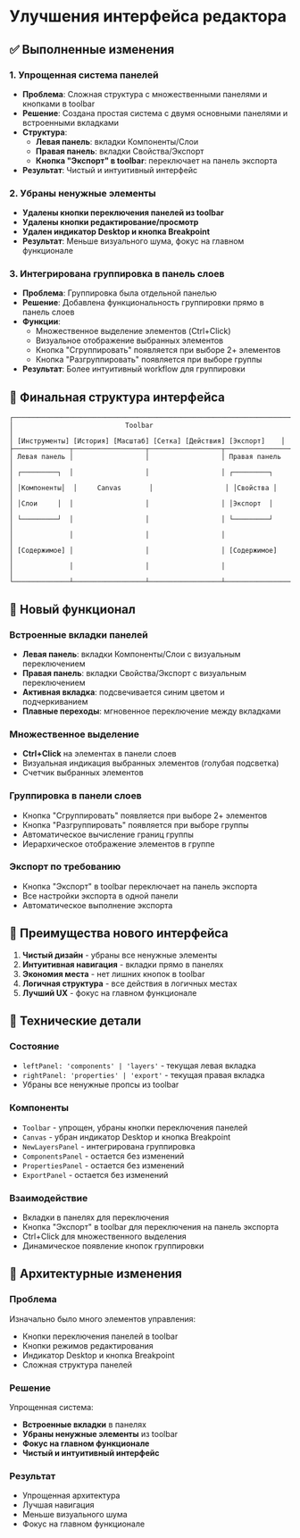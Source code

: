 # Улучшения интерфейса редактора

## ✅ Выполненные изменения

### 1. Упрощенная система панелей
- **Проблема**: Сложная структура с множественными панелями и кнопками в toolbar
- **Решение**: Создана простая система с двумя основными панелями и встроенными вкладками
- **Структура**:
  - **Левая панель**: вкладки Компоненты/Слои
  - **Правая панель**: вкладки Свойства/Экспорт
  - **Кнопка "Экспорт" в toolbar**: переключает на панель экспорта
- **Результат**: Чистый и интуитивный интерфейс

### 2. Убраны ненужные элементы
- **Удалены кнопки переключения панелей из toolbar**
- **Удалены кнопки редактирование/просмотр**
- **Удален индикатор Desktop и кнопка Breakpoint**
- **Результат**: Меньше визуального шума, фокус на главном функционале

### 3. Интегрирована группировка в панель слоев
- **Проблема**: Группировка была отдельной панелью
- **Решение**: Добавлена функциональность группировки прямо в панель слоев
- **Функции**:
  - Множественное выделение элементов (Ctrl+Click)
  - Визуальное отображение выбранных элементов
  - Кнопка "Сгруппировать" появляется при выборе 2+ элементов
  - Кнопка "Разгруппировать" появляется при выборе группы
- **Результат**: Более интуитивный workflow для группировки

## 🎨 Финальная структура интерфейса

```
┌─────────────────────────────────────────────────────────────────────┐
│                            Toolbar                                  │
│ [Инструменты] [История] [Масштаб] [Сетка] [Действия] [Экспорт]    │
├──────────────┬──────────────────┬──────────────────┬─────────────────┤
│ Левая панель │                  │                  │ Правая панель   │
│ ┌─────────┐  │                  │                  │ ┌─────────┐     │
│ │Компоненты│  │     Canvas       │                  │ │Свойства │     │
│ │Слои     │  │                  │                  │ │Экспорт  │     │
│ └─────────┘  │                  │                  │ └─────────┘     │
│              │                  │                  │                 │
│ [Содержимое] │                  │                  │ [Содержимое]    │
│              │                  │                  │                 │
└──────────────┴──────────────────┴──────────────────┴─────────────────┘
```

## 🚀 Новый функционал

### Встроенные вкладки панелей
- **Левая панель**: вкладки Компоненты/Слои с визуальным переключением
- **Правая панель**: вкладки Свойства/Экспорт с визуальным переключением
- **Активная вкладка**: подсвечивается синим цветом и подчеркиванием
- **Плавные переходы**: мгновенное переключение между вкладками

### Множественное выделение
- **Ctrl+Click** на элементах в панели слоев
- Визуальная индикация выбранных элементов (голубая подсветка)
- Счетчик выбранных элементов

### Группировка в панели слоев
- Кнопка "Сгруппировать" появляется при выборе 2+ элементов
- Кнопка "Разгруппировать" появляется при выборе группы
- Автоматическое вычисление границ группы
- Иерархическое отображение элементов в группе

### Экспорт по требованию
- Кнопка "Экспорт" в toolbar переключает на панель экспорта
- Все настройки экспорта в одной панели
- Автоматическое выполнение экспорта

## 📱 Преимущества нового интерфейса

1. **Чистый дизайн** - убраны все ненужные элементы
2. **Интуитивная навигация** - вкладки прямо в панелях
3. **Экономия места** - нет лишних кнопок в toolbar
4. **Логичная структура** - все действия в логичных местах
5. **Лучший UX** - фокус на главном функционале

## 🔧 Технические детали

### Состояние
- `leftPanel: 'components' | 'layers'` - текущая левая вкладка
- `rightPanel: 'properties' | 'export'` - текущая правая вкладка
- Убраны все ненужные пропсы из toolbar

### Компоненты
- `Toolbar` - упрощен, убраны кнопки переключения панелей
- `Canvas` - убран индикатор Desktop и кнопка Breakpoint
- `NewLayersPanel` - интегрирована группировка
- `ComponentsPanel` - остается без изменений
- `PropertiesPanel` - остается без изменений
- `ExportPanel` - остается без изменений

### Взаимодействие
- Вкладки в панелях для переключения
- Кнопка "Экспорт" в toolbar для переключения на панель экспорта
- Ctrl+Click для множественного выделения
- Динамическое появление кнопок группировки

## 🎯 Архитектурные изменения

### Проблема
Изначально было много элементов управления:
- Кнопки переключения панелей в toolbar
- Кнопки режимов редактирования
- Индикатор Desktop и кнопка Breakpoint
- Сложная структура панелей

### Решение
Упрощенная система:
- **Встроенные вкладки** в панелях
- **Убраны ненужные элементы** из toolbar
- **Фокус на главном функционале**
- **Чистый и интуитивный интерфейс**

### Результат
- Упрощенная архитектура
- Лучшая навигация
- Меньше визуального шума
- Фокус на главном функционале